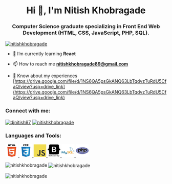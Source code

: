 <h1 align="center">Hi 👋, I'm Nitish Khobragade</h1>
<h3 align="center">Computer Science graduate specializing in Front End Web Development (HTML, CSS, JavaScript, PHP, SQL).</h3>

<p align="left"> <a href="https://github.com/ryo-ma/github-profile-trophy"><img src="https://github-profile-trophy.vercel.app/?username=nitishkhobragade" alt="nitishkhobragade" /></a> </p>

- 🌱 I’m currently learning **React**

- 📫 How to reach me **nitishkhobragade89@gmail.com**

- 📄 Know about my experiences [https://drive.google.com/file/d/1NS6QA5psGkANQ63LbTqdvzTuRdU5CfaQ/view?usp=drive_link](https://drive.google.com/file/d/1NS6QA5psGkANQ63LbTqdvzTuRdU5CfaQ/view?usp=drive_link)

<h3 align="left">Connect with me:</h3>
<p align="left">
<a href="https://twitter.com/djnitish97" target="blank"><img align="center" src="https://raw.githubusercontent.com/rahuldkjain/github-profile-readme-generator/master/src/images/icons/Social/twitter.svg" alt="djnitish97" height="30" width="40" /></a>
<a href="https://linkedin.com/in/nitishkhobragade" target="blank"><img align="center" src="https://raw.githubusercontent.com/rahuldkjain/github-profile-readme-generator/master/src/images/icons/Social/linked-in-alt.svg" alt="nitishkhobragade" height="30" width="40" /></a>
</p>

<h3 align="left">Languages and Tools:</h3>
<p align="left"> <a href="https://getbootstrap.com" target="_blank" rel="noreferrer"> 


<img src="https://raw.githubusercontent.com/devicons/devicon/master/icons/html5/html5-original-wordmark.svg" alt="html5" width="40" height="40"/> </a> <a href="https://developer.mozilla.org/en-US/docs/Web/JavaScript" target="_blank" rel="noreferrer"> <img src="https://raw.githubusercontent.com/devicons/devicon/master/icons/css3/css3-original-wordmark.svg" alt="css3" width="40" height="40"/> </a> <a href="https://www.w3.org/html/" target="_blank" rel="noreferrer"> <img src="https://raw.githubusercontent.com/devicons/devicon/master/icons/javascript/javascript-original.svg" alt="javascript" width="40" height="40"/> </a> <a href="https://www.mysql.com/" target="_blank" rel="noreferrer"> <img src="https://raw.githubusercontent.com/devicons/devicon/master/icons/bootstrap/bootstrap-plain-wordmark.svg" alt="bootstrap" width="40" height="40"/> </a> <a href="https://www.w3schools.com/css/" target="_blank" rel="noreferrer"> <img src="https://raw.githubusercontent.com/devicons/devicon/master/icons/mysql/mysql-original-wordmark.svg" alt="mysql" width="40" height="40"/> </a> <a href="https://www.php.net" target="_blank" rel="noreferrer"> <img src="https://raw.githubusercontent.com/devicons/devicon/master/icons/php/php-original.svg" alt="php" width="40" height="40"/> </a> </p>

<p><img align="left" src="https://github-readme-stats.vercel.app/api/top-langs?username=nitishkhobragade&show_icons=true&locale=en&layout=compact" alt="nitishkhobragade" /></p>

<p>&nbsp;<img align="center" src="https://github-readme-stats.vercel.app/api?username=nitishkhobragade&show_icons=true&locale=en" alt="nitishkhobragade" /></p>

<p><img align="center" src="https://github-readme-streak-stats.herokuapp.com/?user=nitishkhobragade&" alt="nitishkhobragade" /></p>

